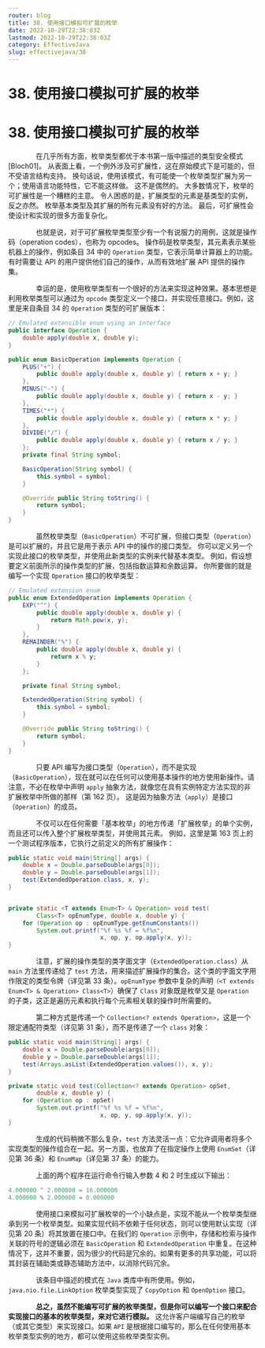 ```yaml
---
router: blog
title: 38. 使用接口模拟可扩展的枚举
date: 2022-10-29T22:38:03Z
lastmod: 2022-10-29T22:38:03Z
category: EffectiveJava
slug: effectivejava/38
---
```


# 38. 使用接口模拟可扩展的枚举

# 38. 使用接口模拟可扩展的枚举

　　　　在几乎所有方面，枚举类型都优于本书第一版中描述的类型安全模式[Bloch01]。 从表面上看，一个例外涉及可扩展性，这在原始模式下是可能的，但不受语言结构支持。 换句话说，使用该模式，有可能使一个枚举类型扩展为另一个；使用语言功能特性，它不能这样做。 这不是偶然的。 大多数情况下，枚举的可扩展性是一个糟糕的主意。 令人困惑的是，扩展类型的元素是基类型的实例，反之亦然。 枚举基本类型及其扩展的所有元素没有好的方法。 最后，可扩展性会使设计和实现的很多方面复杂化。

　　　　也就是说，对于可扩展枚举类型至少有一个有说服力的用例，这就是操作码（operation codes），也称为 opcodes。 操作码是枚举类型，其元素表示某些机器上的操作，例如条目 34 中的 `Operation` 类型，它表示简单计算器上的功能。 有时需要让 API 的用户提供他们自己的操作，从而有效地扩展 API 提供的操作集。

　　　　幸运的是，使用枚举类型有一个很好的方法来实现这种效果。基本思想是利用枚举类型可以通过为 `opcode` 类型定义一个接口，并实现任意接口。例如，这里是来自条目 34 的 `Operation` 类型的可扩展版本：

```java
// Emulated extensible enum using an interface
public interface Operation {
    double apply(double x, double y);
}

public enum BasicOperation implements Operation {
    PLUS("+") {
        public double apply(double x, double y) { return x + y; }
    },
    MINUS("-") {
        public double apply(double x, double y) { return x - y; }
    },
    TIMES("*") {
        public double apply(double x, double y) { return x * y; }
    },
    DIVIDE("/") {
        public double apply(double x, double y) { return x / y; }
    };
    private final String symbol;

    BasicOperation(String symbol) {
        this.symbol = symbol;
    }

    @Override public String toString() {
        return symbol;
    }
}
```

　　　　虽然枚举类型（`BasicOperation`）不可扩展，但接口类型（`Operation`）是可以扩展的，并且它是用于表示 API 中的操作的接口类型。 你可以定义另一个实现此接口的枚举类型，并使用此新类型的实例来代替基本类型。 例如，假设想要定义前面所示的操作类型的扩展，包括指数运算和余数运算。 你所要做的就是编写一个实现 `Operation` 接口的枚举类型：

```java
// Emulated extension enum
public enum ExtendedOperation implements Operation {
    EXP("^") {
        public double apply(double x, double y) {
            return Math.pow(x, y);
        }
    },
    REMAINDER("%") {
        public double apply(double x, double y) {
            return x % y;
        }
    };

    private final String symbol;

    ExtendedOperation(String symbol) {
        this.symbol = symbol;
    }

    @Override public String toString() {
        return symbol;
    }
}
```

　　　　只要 API 编写为接口类型（`Operation`），而不是实现（`BasicOperation`），现在就可以在任何可以使用基本操作的地方使用新操作。请注意，不必在枚举中声明 `apply` 抽象方法，就像您在具有实例特定方法实现的非扩展枚举中所做的那样（第 162 页）。 这是因为抽象方法（`apply`）是接口（`Operation`）的成员。

　　　　不仅可以在任何需要「基本枚举」的地方传递「扩展枚举」的单个实例，而且还可以传入整个扩展枚举类型，并使用其元素。 例如，这里是第 163 页上的一个测试程序版本，它执行之前定义的所有扩展操作：

```java
public static void main(String[] args) {
    double x = Double.parseDouble(args[0]);
    double y = Double.parseDouble(args[1]);
    test(ExtendedOperation.class, x, y);
}


private static <T extends Enum<T> & Operation> void test(
        Class<T> opEnumType, double x, double y) {
    for (Operation op : opEnumType.getEnumConstants())
        System.out.printf("%f %s %f = %f%n",
                          x, op, y, op.apply(x, y));
}
```

　　　　注意，扩展的操作类型的类字面文字（`ExtendedOperation.class`）从 `main` 方法里传递给了 `test` 方法，用来描述扩展操作的集合。这个类的字面文字用作限定的类型令牌（详见第 33 条）。`opEnumType` 参数中复杂的声明`（<T extends Enum<T> & Operation> Class<T>`）确保了 `Class` 对象既是枚举又是 `Operation` 的子类，这正是遍历元素和执行每个元素相关联的操作时所需要的。

　　　　第二种方式是传递一个 `Collection<? extends Operation>`，这是一个限定通配符类型（详见第 31 条），而不是传递了一个 `class` 对象：

```java
public static void main(String[] args) {
    double x = Double.parseDouble(args[0]);
    double y = Double.parseDouble(args[1]);
    test(Arrays.asList(ExtendedOperation.values()), x, y);
}

private static void test(Collection<? extends Operation> opSet,
        double x, double y) {
    for (Operation op : opSet)
        System.out.printf("%f %s %f = %f%n",
                          x, op, y, op.apply(x, y));
}
```

　　　　生成的代码稍微不那么复杂，`test` 方法灵活一点：它允许调用者将多个实现类型的操作组合在一起。另一方面，也放弃了在指定操作上使用 `EnumSet`（详见第 36 条）和 `EnumMap`（详见第 37 条）的能力。

　　　　上面的两个程序在运行命令行输入参数 4 和 2 时生成以下输出：

```java
4.000000 ^ 2.000000 = 16.000000
4.000000 % 2.000000 = 0.000000
```

　　　　使用接口来模拟可扩展枚举的一个小缺点是，实现不能从一个枚举类型继承到另一个枚举类型。如果实现代码不依赖于任何状态，则可以使用默认实现（详见第 20 条）将其放置在接口中。在我们的 `Operation` 示例中，存储和检索与操作关联的符号的逻辑必须在 `BasicOperation` 和 `ExtendedOperation` 中重复。在这种情况下，这并不重要，因为很少的代码是冗余的。如果有更多的共享功能，可以将其封装在辅助类或静态辅助方法中，以消除代码冗余。

　　　　该条目中描述的模式在 `Java` 类库中有所使用。例如，`java.nio.file.LinkOption` 枚举类型实现了 `CopyOption` 和 `OpenOption` 接口。

　　　　**总之，虽然不能编写可扩展的枚举类型，但是你可以编写一个接口来配合实现接口的基本的枚举类型，来对它进行模拟。**  这允许客户端编写自己的枚举（或其它类型）来实现接口。如果 `API` 是根据接口编写的，那么在任何使用基本枚举类型实例的地方，都可以使用这些枚举类型实例。
